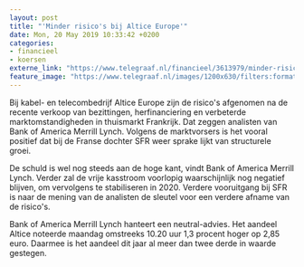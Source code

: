 ```yaml
---
layout: post
title: "'Minder risico's bij Altice Europe'"
date: Mon, 20 May 2019 10:33:42 +0200
categories: 
- financieel 
- koersen 
externe_link: "https://www.telegraaf.nl/financieel/3613979/minder-risico-s-bij-altice-europe"
feature_image: "https://www.telegraaf.nl/images/1200x630/filters:format(jpeg):quality(80)/cdn-kiosk-api.telegraaf.nl/524cb584-7ada-11e9-82fa-02d1dbdc35d1.jpg"
---
```


<p class="intro">Bij kabel- en telecombedrijf Altice Europe zijn de risico's afgenomen na de recente verkoop van bezittingen, herfinanciering en verbeterde marktomstandigheden in thuismarkt Frankrijk. Dat zeggen analisten van Bank of America Merrill Lynch. Volgens de marktvorsers is het vooral positief dat bij de Franse dochter SFR weer sprake lijkt van structurele groei.</p> <p>De schuld is wel nog steeds aan de hoge kant, vindt Bank of America Merrill Lynch. Verder zal de vrije kasstroom voorlopig waarschijnlijk nog negatief blijven, om vervolgens te stabiliseren in 2020. Verdere vooruitgang bij SFR is naar de mening van de analisten de sleutel voor een verdere afname van de risico's.</p><p>Bank of America Merrill Lynch hanteert een neutral-advies. Het aandeel Altice noteerde maandag omstreeks 10.20 uur 1,3 procent hoger op 2,85 euro. Daarmee is het aandeel dit jaar al meer dan twee derde in waarde gestegen.</p>
